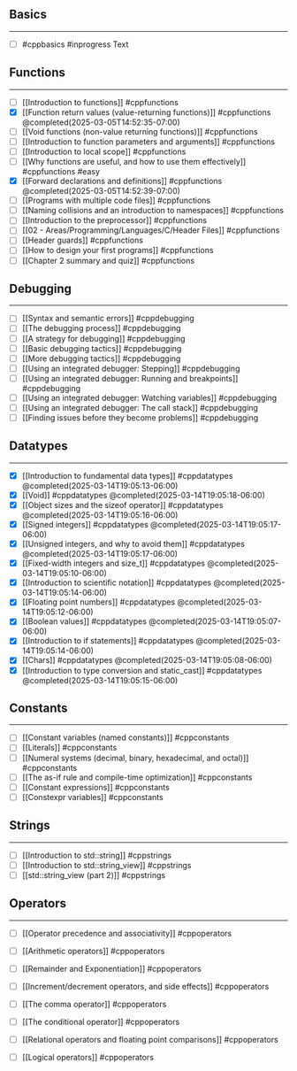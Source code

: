 ## Basics
___

- [ ] #cppbasics #inprogress Text

## Functions 
____
- [ ] [[Introduction to functions]] #cppfunctions
- [x] [[Function return values (value-returning functions)]] #cppfunctions @completed(2025-03-05T14:52:35-07:00)
- [ ] [[Void functions (non-value returning functions)]] #cppfunctions
- [ ] [[Introduction to function parameters and arguments]] #cppfunctions
- [ ] [[Introduction to local scope]] #cppfunctions
- [ ] [[Why functions are useful, and how to use them effectively]] #cppfunctions #easy
- [x] [[Forward declarations and definitions]] #cppfunctions @completed(2025-03-05T14:52:39-07:00)
- [ ] [[Programs with multiple code files]] #cppfunctions
- [ ] [[Naming collisions and an introduction to namespaces]] #cppfunctions
- [ ] [[Introduction to the preprocessor]] #cppfunctions
- [ ] [[02 - Areas/Programming/Languages/C/Header Files]] #cppfunctions
- [ ] [[Header guards]] #cppfunctions
- [ ] [[How to design your first programs]] #cppfunctions
- [ ] [[Chapter 2 summary and quiz]] #cppfunctions

## Debugging 
___
- [ ] [[Syntax and semantic errors]] #cppdebugging
- [ ] [[The debugging process]] #cppdebugging
- [ ] [[A strategy for debugging]] #cppdebugging
- [ ] [[Basic debugging tactics]] #cppdebugging
- [ ] [[More debugging tactics]] #cppdebugging
- [ ] [[Using an integrated debugger: Stepping]] #cppdebugging
- [ ] [[Using an integrated debugger: Running and breakpoints]] #cppdebugging
- [ ] [[Using an integrated debugger: Watching variables]] #cppdebugging
- [ ] [[Using an integrated debugger: The call stack]] #cppdebugging
- [ ] [[Finding issues before they become problems]] #cppdebugging

## Datatypes
___
- [x] [[Introduction to fundamental data types]] #cppdatatypes @completed(2025-03-14T19:05:13-06:00)
- [x] [[Void]] #cppdatatypes @completed(2025-03-14T19:05:18-06:00)
- [x] [[Object sizes and the sizeof operator]] #cppdatatypes @completed(2025-03-14T19:05:16-06:00)
- [x] [[Signed integers]] #cppdatatypes @completed(2025-03-14T19:05:17-06:00)
- [x] [[Unsigned integers, and why to avoid them]] #cppdatatypes @completed(2025-03-14T19:05:17-06:00)
- [x] [[Fixed-width integers and size_t]] #cppdatatypes @completed(2025-03-14T19:05:10-06:00)
- [x] [[Introduction to scientific notation]] #cppdatatypes @completed(2025-03-14T19:05:14-06:00)
- [x] [[Floating point numbers]] #cppdatatypes @completed(2025-03-14T19:05:12-06:00)
- [x] [[Boolean values]] #cppdatatypes @completed(2025-03-14T19:05:07-06:00)
- [x] [[Introduction to if statements]] #cppdatatypes @completed(2025-03-14T19:05:14-06:00)
- [x] [[Chars]] #cppdatatypes @completed(2025-03-14T19:05:08-06:00)
- [x] [[Introduction to type conversion and static_cast]] #cppdatatypes @completed(2025-03-14T19:05:15-06:00)

## Constants
___
- [ ] [[Constant variables (named constants)]] #cppconstants
- [ ] [[Literals]] #cppconstants
- [ ] [[Numeral systems (decimal, binary, hexadecimal, and octal)]] #cppconstants
- [ ] [[The as-if rule and compile-time optimization]] #cppconstants
- [ ] [[Constant expressions]] #cppconstants
- [ ] [[Constexpr variables]] #cppconstants

## Strings 
___
- [ ] [[Introduction to std::string]] #cppstrings
- [ ] [[Introduction to std::string_view]] #cppstrings
- [ ] [[std::string_view (part 2)]] #cppstrings
## Operators
___
- [ ] [[Operator precedence and associativity]] #cppoperators
- [ ] [[Arithmetic operators]] #cppoperators
- [ ] [[Remainder and Exponentiation]] #cppoperators
- [ ] [[Increment/decrement operators, and side effects]] #cppoperators
- [ ] [[The comma operator]] #cppoperators
- [ ] [[The conditional operator]] #cppoperators
- [ ] [[Relational operators and floating point comparisons]] #cppoperators
- [ ] [[Logical operators]] #cppoperators

